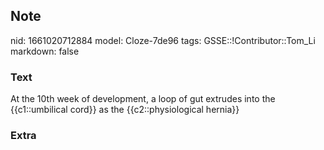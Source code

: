 ## Note
nid: 1661020712884
model: Cloze-7de96
tags: GSSE::!Contributor::Tom_Li
markdown: false

### Text
<div>
  At the 10th week of development, a loop of gut extrudes into the
  {{c1::umbilical cord}} as the {{c2::physiological hernia}}
</div>

### Extra


